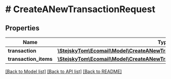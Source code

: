 # # CreateANewTransactionRequest

## Properties

Name | Type | Description | Notes
------------ | ------------- | ------------- | -------------
**transaction** | [**\StejskyTom\Ecomail\Model\CreateANewTransactionRequestTransaction**](CreateANewTransactionRequestTransaction.md) |  | [optional]
**transaction_items** | [**\StejskyTom\Ecomail\Model\CreateANewTransactionRequestTransactionItemsInner[]**](CreateANewTransactionRequestTransactionItemsInner.md) |  | [optional]

[[Back to Model list]](../../README.md#models) [[Back to API list]](../../README.md#endpoints) [[Back to README]](../../README.md)
